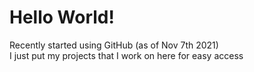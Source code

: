 # Hello World!
Recently started using GitHub (as of Nov 7th 2021)\
I just put my projects that I work on here for easy access
